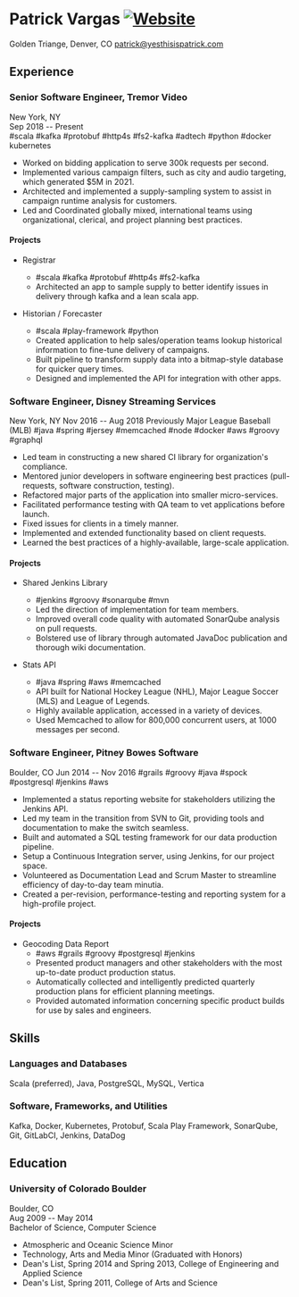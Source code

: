 Patrick Vargas [![Website](https://img.shields.io/badge/yes-this_is_patrick-00A5C9.svg)](http://www.yesthisispatrick.com)
==============

Golden Triange, Denver, CO
patrick@yesthisispatrick.com

Experience
----------

### Senior Software Engineer, Tremor Video ###
New York, NY  
Sep 2018 -- Present  
#scala #kafka #protobuf #http4s #fs2-kafka #adtech #python #docker kubernetes
*   Worked on bidding application to serve 300k requests per second.
*   Implemented various campaign filters, such as city and audio targeting, which generated $5M in 2021.
*   Architected and implemented a supply-sampling system to assist in campaign runtime analysis for customers.
*   Led and Coordinated globally mixed, international teams using organizational, clerical, and project planning best practices.

#### Projects ####
*  Registrar
    +   #scala #kafka #protobuf #http4s #fs2-kafka
    +   Architected an app to sample supply to better identify issues in delivery through kafka and a lean scala app.

* Historian / Forecaster
    +   #scala #play-framework #python
    +   Created application to help sales/operation teams lookup historical information to fine-tune delivery of campaigns.
    +   Built pipeline to transform supply data into a bitmap-style database for quicker query times.
    +   Designed and implemented the API for integration with other apps.

### Software Engineer, Disney Streaming Services ###
New York, NY
Nov 2016 -- Aug 2018
Previously Major League Baseball (MLB)
#java #spring #jersey #memcached #node #docker #aws #groovy #graphql
*   Led team in constructing a new shared CI library for organization's compliance.
*   Mentored junior developers in software engineering best practices (pull-requests, software construction, testing).
*   Refactored major parts of the application into smaller micro-services.
*   Facilitated performance testing with QA team to vet applications before launch.
*   Fixed issues for clients in a timely manner.
*   Implemented and extended functionality based on client requests.
*   Learned the best practices of a highly-available, large-scale application.

#### Projects ####
*   Shared Jenkins Library
    +   #jenkins #groovy #sonarqube #mvn
    +   Led the direction of implementation for team members.
    +   Improved overall code quality with automated SonarQube analysis on pull requests.
    +   Bolstered use of library through automated JavaDoc publication and thorough wiki documentation.

*   Stats API
    +   #java #spring #aws #memcached
    +   API built for National Hockey League (NHL), Major League Soccer (MLS) and League of Legends.
    +   Highly available application, accessed in a variety of devices.
    +   Used Memcached to allow for 800,000 concurrent users, at 1000 messages per second.

### Software Engineer, Pitney Bowes Software ###
Boulder, CO
Jun 2014 -- Nov 2016
#grails #groovy #java #spock #postgresql #jenkins #aws
*   Implemented a status reporting website for stakeholders utilizing the Jenkins API.
*   Led my team in the transition from SVN to Git, providing tools and documentation to make the switch seamless.
*   Built and automated a SQL testing framework for our data production pipeline.
*   Setup a Continuous Integration server, using Jenkins, for our project space.
*   Volunteered as Documentation Lead and Scrum Master to streamline efficiency of day-to-day team minutia.
*   Created a per-revision, performance-testing and reporting system for a high-profile project.

#### Projects ####
*   Geocoding Data Report
    +   #aws #grails #groovy #postgresql #jenkins
    +   Presented product managers and other stakeholders with the most up-to-date product production status.
    +   Automatically collected and intelligently predicted quarterly production plans for efficient planning meetings.
    +   Provided automated information concerning specific product builds for use by sales and engineers.

Skills
------

### Languages and Databases ###
Scala (preferred), Java, PostgreSQL, MySQL, Vertica

### Software, Frameworks, and Utilities ###
Kafka, Docker, Kubernetes, Protobuf, Scala Play Framework, SonarQube, Git, GitLabCI, Jenkins, DataDog


Education
---------

### University of Colorado Boulder ###
Boulder, CO  
Aug 2009 -- May 2014  
Bachelor of Science, Computer Science
*   Atmospheric and Oceanic Science Minor
*   Technology, Arts and Media Minor (Graduated with Honors)
*   Dean's List, Spring 2014 and Spring 2013, College of Engineering and Applied Science
*   Dean's List, Spring 2011, College of Arts and Science
